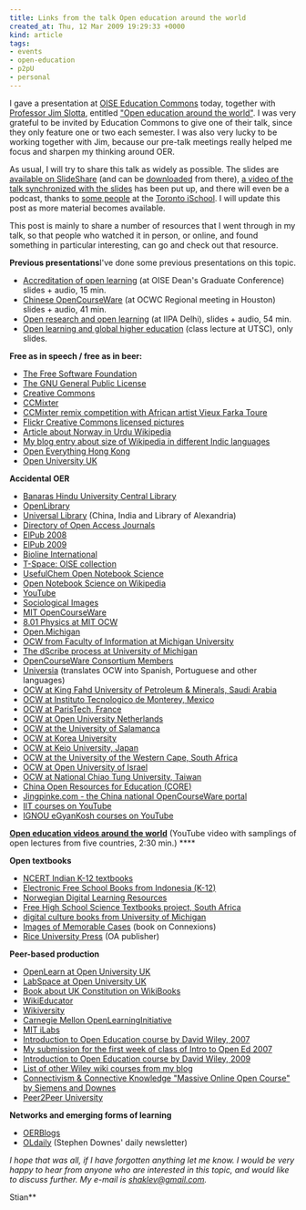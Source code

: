 ```yaml
---
title: Links from the talk Open education around the world
created_at: Thu, 12 Mar 2009 19:29:33 +0000
kind: article
tags:
- events
- open-education
- p2pU
- personal
---
```


I gave a presentation at [OISE Education
Commons](http://www.oise.utoronto.ca/ec) today, together with [Professor
Jim
Slotta](http://www.oise.utoronto.ca/depts/ctl/facultystaff/profiles/profile.php?lastname=Slotta&firstname=James),
entitled ["Open education around the
world"](http://www.oise.utoronto.ca/ec/workshops/Special_Events/index.html#slotta_haklev_opened).
I was very grateful to be invited by Education Commons to give one of
their talk, since they only feature one or two each semester. I was also
very lucky to be working together with Jim, because our pre-talk
meetings really helped me focus and sharpen my thinking around OER.

As usual, I will try to share this talk as widely as possible. The
slides are [available on
SlideShare](http://www.slideshare.net/houshuang/open-education-around-the-world)
(and can be
[downloaded](http://www.slideshare.net/houshuang/open-education-around-the-world/download)
from there), [a video of the talk synchronized with the
slides](http://142.150.98.64/OISE/20090312-100421-1/rnh.htm) has been
put up, and there will even be a podcast, thanks to [some
people](http://podcasts.ischool.utoronto.ca/) at the [Toronto
iSchool](http://www.ischool.utoronto.ca/). I will update this post as
more material becomes available.

This post is mainly to share a number of resources that I went through
in my talk, so that people who watched it in person, or online, and
found something in particular interesting, can go and check out that
resource.

**Previous presentations**I've done some previous presentations on this
topic.

-   [Accreditation of open
  learning](http://www.slideshare.net/houshuang/a-theoretical-approach-to-accreditation-of-open-education)
  (at OISE Dean's Graduate Conference) slides + audio, 15 min.
-   [Chinese
  OpenCourseWare](http://www.slideshare.net/houshuang/global-concept-local-practices-state-of-the-research-on-ocw-in-chinese-1010243)
  (at OCWC Regional meeting in Houston) slides + audio, 41 min.
-   [Open research and open
  learning](http://www.slideshare.net/houshuang/open-research-open-educational-resources-and-open-learning-presentation-at-iipa-delhi-554807)
  (at IIPA Delhi), slides + audio, 54 min.
-   [Open learning and global higher
  education](http://www.slideshare.net/houshuang/open-learning-and-global-education)
  (class lecture at UTSC), only slides.

**Free as in speech / free as in beer:**

-   [The Free Software Foundation](http://www.fsf.org)
-   [The GNU General Public
  License](http://www.gnu.org/copyleft/gpl.html)
-   [Creative Commons](http://www.creativecommons.org)
-   [CCMixter](http://ccmixter.org)
-   [CCMixter remix competition with African artist Vieux Farka
  Toure](http://ccmixter.org/vieux)
-   [Flickr Creative Commons licensed
  pictures](http://flickr.com/creativecommons)
-   [Article about Norway in Urdu
  Wikipedia](http://ur.wikipedia.org/wiki/%D9%86%D8%A7%D8%B1%D9%88%DB%92)
-   [My blog entry about size of Wikipedia in different Indic
  languages](http://reganmian.net/blog/2008/07/26/size-of-wikipedia-in-different-indic-languages/)
-   [Open Everything Hong Kong](http://openeverything.hk/)
-   [Open University UK](http://www.open.ac.uk)

**Accidental OER**

-   [Banaras Hindu University Central
  Library](http://www.bhu.ac.in/bhulibrary/index.html)
-   [OpenLibrary](http://openlibrary.org)
-   [Universal Library](http://ulib.org) (China, India and Library of
  Alexandria)
-   [Directory of Open Access Journals](http://www.doaj.org/)
-   [ElPub 2008](http://www.utsc.utoronto.ca/~elpub2008/)
-   [ElPub 2009](http://conferences.aepic.it/elpub2009/)
-   [Bioline International](http://www.bioline.org.br/)
-   [T-Space: OISE
  collection](https://tspace.library.utoronto.ca/handle/1807/364)
-   [UsefulChem Open Notebook Science](http://usefulchem.blogspot.com/)
-   [Open Notebook Science on
  Wikipedia](http://en.wikipedia.org/wiki/Open_notebook_science)
-   [YouTube](http://www.youtube.com)
-   [Sociological Images](http://contexts.org/socimages/)
-   [MIT OpenCourseWare](http://owc.mit.edu/)
-   [8.01 Physics at MIT
  OCW](http://ocw.mit.edu/OcwWeb/Physics/8-01Physics-IFall1999/VideoLectures/)
-   [Open.Michigan](http://open.umich.edu)
-   [OCW from Faculty of Information at Michigan
  University](http://michigan.educommons.net/school-of-information)
-   [The dScribe process at University of
  Michigan](https://open.umich.edu/wiki/index.php5/Learn_More_about_the_dScribe_Process)
-   [OpenCourseWare Consortium
  Members](http://www.ocwconsortium.org/members/consortium-members.html)
-   [Universia](http://ocw.universia.net/) (translates OCW into Spanish,
  Portuguese and other languages)
-   [OCW at King Fahd University of Petroleum & Minerals, Saudi
  Arabia](http://ocw.kfupm.edu.sa/)
-   [OCW at Instituto Tecnologico de Monterey,
  Mexico](http://ocw.itesm.mx)
-   [OCW at ParisTech,
  France](http://graduateschool.paristech.org/?langue=EN)
-   [OCW at Open University Netherlands](http://www.opener.ou.nl/)
-   [OCW at the University of Salamanca](http://ocw.usal.es/)
-   [OCW at Korea University](http://ocw.korea.edu/ocw/)
-   [OCW at Keio University, Japan](http://ocw.dmc.keio.ac.jp/)
-   [OCW at the University of the Western Cape, South
  Africa](http://freecourseware.uwc.ac.za/freecourseware/about)
-   [OCW at Open University of Israel](http://ocw.openu.ac.il/)
-   [OCW at National Chiao Tung University,
  Taiwan](http://ocw.nctu.edu.tw/)
-   [China Open Resources for Education (CORE)](http://www.core.org.cn)
-   [Jingpinke.com - the China national OpenCourseWare
  portal](http://www.jingpinke.com)
-   [IIT courses on YouTube](http://youtube.com/nptelhrd)
-   [IGNOU eGyanKosh courses on YouTube](http://youtube.com/ignou)

**[Open education videos around the
world](http://www.youtube.com/watch?v=eRbWXKnxB2c)** (YouTube video with
samplings of open lectures from five countries, 2:30 min.) ****

**Open textbooks**

-   [NCERT Indian K-12
  textbooks](http://ncert.nic.in/textbooks/testing/Index.htm)
-   [Electronic Free School Books from Indonesia
  (K-12)](http://bse.depdiknas.go.id/)
-   [Norwegian Digital Learning Resources](http://www.ndla.no)
-   [Free High School Science Textbooks project, South
  Africa](http://www.fhsst.org/)
-   [digital culture books from University of
  Michigan](http://www.digitalculture.org/index.html)
-   [Images of Memorable
  Cases](http://cnx.org/content/col10449/1.7/content_info) (book on
  Connexions)
-   [Rice University Press](http://ricepress.rice.edu/) (OA publisher)

**Peer-based production**

-   [OpenLearn at Open University UK](http://openlearn.open.ac.uk/)
-   [LabSpace at Open University UK](http://labspace.open.ac.uk/)
-   [Book about UK Constitution on
  WikiBooks](http://en.wikibooks.org/wiki/UK_Constitution_and_Government)
-   [WikiEducator](http://wikieducator.org)
-   [Wikiversity](http://wikiversity.org)
-   [Carnegie Mellon OpenLearningInitiative](http://www.cmu.edu/oli)
-   [MIT iLabs](http://icampus.mit.edu/ilabs)
-   [Introduction to Open Education course by David Wiley,
  2007](http://opencontent.org/wiki/index.php?title=Intro_Open_Ed_Syllabus)
-   [My submission for the first week of class of Intro to Open Ed
  2007](reganmian.net/blog/2007/08/31/opened-week-1/)
-   [Introduction to Open Education course by David Wiley,
  2009](http://open.byu.edu/ipt692r-wiley/)
-   [List of other Wiley wiki courses from my
  blog](http://reganmian.net/blog/2008/07/20/is-your-course-schedule-full-yet-some-great-offerings-wiley-wikis/)
-   [Connectivism & Connective Knowledge "Massive Online Open Course" by
  Siemens and Downes](http://ltc.umanitoba.ca/connectivism/)
-   [Peer2Peer University](http://www.peer2peeruniversity.org)

**Networks and emerging forms of learning**

-   [OERBlogs](http://oerblogs.org/)
-   [OLdaily](http://www.downes.ca/news/OLDaily.htm) (Stephen Downes'
  daily newsletter)

*I hope that was all, if I have forgotten anything let me know. I would
be very happy to hear from anyone who are interested in this topic, and
would like to discuss further. My e-mail is shaklev@gmail.com.*

Stian**
